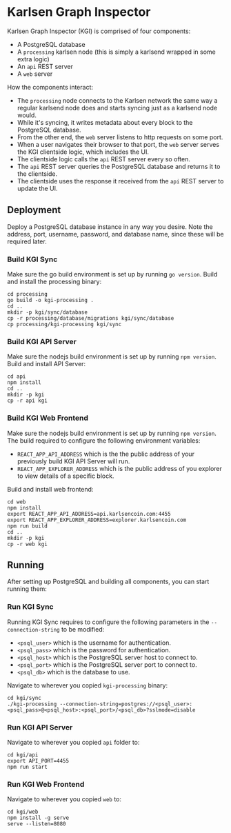 # Karlsen Graph Inspector

Karlsen Graph Inspector (KGI) is comprised of four components:

* A PostgreSQL database
* A `processing` karlsen node (this is simply a karlsend wrapped in some
  extra logic)
* An `api` REST server
* A `web` server

How the components interact:

* The `processing` node connects to the Karlsen network the same way a
  regular karlsend node does and starts syncing just as a karlsend node
  would.
* While it's syncing, it writes metadata about every block to the
  PostgreSQL database.
* From the other end, the `web` server listens to http requests on some
  port.
* When a user navigates their browser to that port, the `web` server
  serves the KGI clientside logic, which includes the UI.
* The clientside logic calls the `api` REST server every so often.
* The `api` REST server queries the PostgreSQL database and returns it to
  the clientside.
* The clientside uses the response it received from the `api` REST
  server to update the UI.

## Deployment

Deploy a PostgreSQL database instance in any way you desire. Note the
address, port, username, password, and database name, since these will
be required later.

### Build KGI Sync

Make sure the go build environment is set up by running `go version`.
Build and install the processing binary:

```
cd processing
go build -o kgi-processing .
cd ..
mkdir -p kgi/sync/database
cp -r processing/database/migrations kgi/sync/database
cp processing/kgi-processing kgi/sync
```

### Build KGI API Server

Make sure the nodejs build environment is set up by running
`npm version`. Build and install API Server:

```
cd api
npm install
cd ..
mkdir -p kgi
cp -r api kgi
```

### Build KGI Web Frontend

Make sure the nodejs build environment is set up by running
`npm version`. The build required to configure the following
environment variables:

* `REACT_APP_API_ADDRESS` which is the the public address of
  your previously build KGI API Server will run.
* `REACT_APP_EXPLORER_ADDRESS` which is the public address of
  you explorer to view details of a specific block.

Build and install web frontend:

```
cd web
npm install
export REACT_APP_API_ADDRESS=api.karlsencoin.com:4455 
export REACT_APP_EXPLORER_ADDRESS=explorer.karlsencoin.com
npm run build
cd ..
mkdir -p kgi
cp -r web kgi
```

## Running

After setting up PostgreSQL and building all components, you can start
running them:

### Run KGI Sync

Running KGI Sync requires to configure the following parameters in the
`--connection-string` to be modified:

* `<psql_user>` which is the username for authentication.
* `<psql_pass>` which is the password for authentication.
* `<psql_host>` which is the PostgreSQL server host to connect to.
* `<psql_port>` which is the PostgreSQL server port to connect to.
* `<psql_db>` which is the database to use.

Navigate to wherever you copied `kgi-processing` binary:

```
cd kgi/sync
./kgi-processing --connection-string=postgres://<psql_user>:<psql_pass>@<psql_host>:<psql_port>/<psql_db>?sslmode=disable
```

### Run KGI API Server

Navigate to wherever you copied `api` folder to:

```
cd kgi/api
export API_PORT=4455
npm run start
```

### Run KGI Web Frontend

Navigate to wherever you copied `web` to:

```
cd kgi/web
npm install -g serve
serve --listen=8080
```
